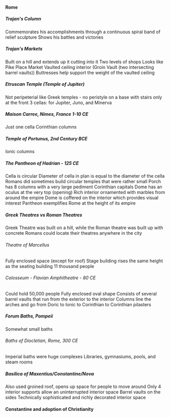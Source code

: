 #### Rome

##### Trajan's Column
Commemorates his accomplishments through a continuous spiral band of relief sculpture
Shows his battles and victories
##### Trajan's Markets
Built on a hill and extends up it cutting into it
Two levels of shops
Looks like Pike Place Market
Vaulted ceiling interior (Groin Vault (two intersecting barrel vaults))
Buttresses help support the weight of the vaulted ceiling
##### Etruscan Temple (Temple of Jupiter)
Not peripeterial like Greek temples - no peristyle
on a base with stairs only at the front
3 cellas: for Jupiter, Juno, and Minerva
##### Maison Carree, Nimes, France 1-10 CE
Just one cella
Corinthian columns
##### Temple of Portunus, 2nd Century BCE
Ionic columns
##### The Pantheon of Hadrian - 125 CE
Cella is circular
Diameter of cella in plan is equal to the diameter of the cella
Romans did sometimes build circular temples that were rather small
Porch has 8 columns with a very large pediment
Corinthian capitals
Dome has an oculus at the very top (opening)
Rich interior ornamented with marbles from around the empire
Dome is coffered on the interior which provides visual interest
Pantheon exemplifies Rome at the height of its empire

##### Greek Theatres vs Roman Theatres
Greek Theatre was built on a hill, while the Roman theatre was built up with concrete
Romans could locate their theatres anywhere in the city
###### Theatre of Marcellus
Fully enclosed space (except for roof)
Stage building rises the same height as the seating building
11 thousand people
###### Colosseum - Flavian Amphitheatre - 80 CE
Could hold 50,000 people
Fully enclosed oval shape
Consists of several barrel vaults that run from the exterior to the interior
Columns line the arches and go from Doric to Ionic to Corinthian to Corinthian pilasters

##### Forum Baths, Pompeii
Somewhat small baths
###### Baths of Diocletian, Rome, 300 CE
Imperial baths were huge complexes
Libraries, gymnasiums, pools, and steam rooms

##### Basilica of Maxentius/Constantine/Nova
Also used groined roof, opens up space for people to move around
Only 4 interior supports allow an uninterrupted interior space
Barrel vaults on the sides
Technically sophisticated and richly decorated interior space

#### Constantine and adoption of Christianity
